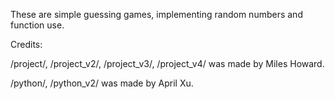 These are simple guessing games, implementing random numbers and function use.

Credits:

/project/, /project_v2/, /project_v3/, /project_v4/ was made by Miles Howard.

/python/, /python_v2/ was made by April Xu.
